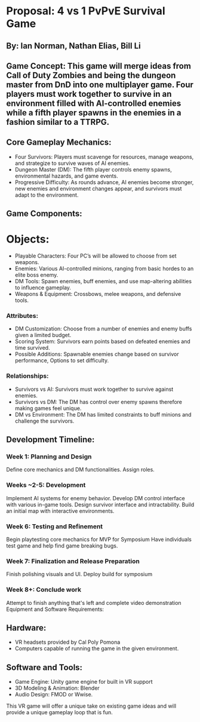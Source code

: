 # Proposal: 4 vs 1 PvPvE Survival Game
## By: Ian Norman, Nathan Elias, Bill Li
## Game Concept: This game will merge ideas from Call of Duty Zombies and being the dungeon master from DnD into one multiplayer game. Four players must work together to survive in an environment filled with AI-controlled enemies while a fifth player spawns in the enemies in a fashion similar to a TTRPG.
## Core Gameplay Mechanics:
* Four Survivors: Players must scavenge for resources, manage weapons, and strategize to survive waves of AI enemies.
* Dungeon Master (DM): The fifth player controls enemy spawns, environmental hazards, and game events.
* Progressive Difficulty: As rounds advance, AI enemies become stronger, new enemies and environment changes appear, and survivors must adapt to the environment.
## Game Components:
# Objects:
* Playable Characters: Four PC’s will be allowed to choose from set weapons.
* Enemies: Various AI-controlled minions, ranging from basic hordes to an elite boss enemy.
* DM Tools: Spawn enemies, buff enemies, and use map-altering abilities to influence gameplay.
* Weapons & Equipment: Crossbows, melee weapons, and defensive tools.
### Attributes:
* DM Customization: Choose from a number of enemies and enemy buffs given a limited budget.
* Scoring System: Survivors earn points based on defeated enemies and time survived.
* Possible Additions: Spawnable enemies change based on survivor performance, Options to set difficulty.
### Relationships:
* Survivors vs AI: Survivors must work together to survive against enemies.
* Survivors vs DM: The DM has control over enemy spawns therefore making games feel unique.
* DM vs Environment: The DM has limited constraints to buff minions and challenge the survivors.
## Development Timeline:
### Week 1: Planning and Design
Define core mechanics and DM functionalities.
Assign roles.
### Weeks ~2-5: Development
Implement AI systems for enemy behavior.
Develop DM control interface with various in-game tools.
Design survivor interface and intractability.
Build an initial map with interactive environments.
### Week 6: Testing and Refinement
Begin playtesting core mechanics for MVP for Symposium
Have individuals test game and help find game breaking bugs.
### Week 7: Finalization and Release Preparation
Finish polishing visuals and UI.
Deploy build for symposium
### Week 8+: Conclude work
Attempt to finish anything that's left and complete video demonstration
Equipment and Software Requirements:
## Hardware:
* VR headsets provided by Cal Poly Pomona
* Computers capable of running the game in the given environment.
## Software and Tools:
* Game Engine: Unity game engine for built in VR support
* 3D Modeling & Animation: Blender
* Audio Design: FMOD or Wwise.

This VR game will offer a unique take on existing game ideas and will provide a unique gameplay loop that is fun.

